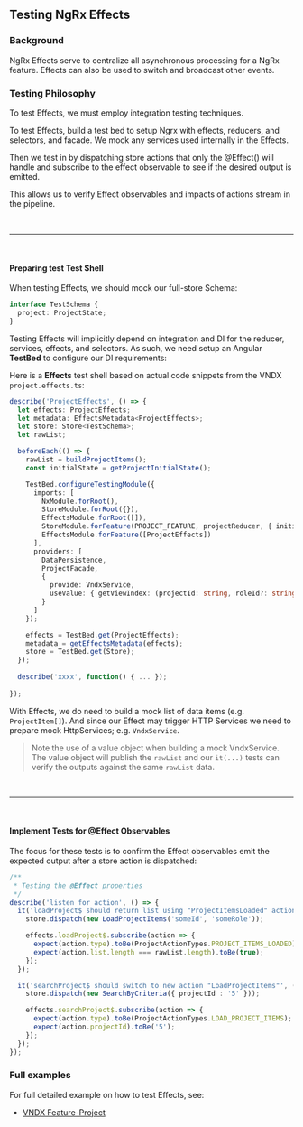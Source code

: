 ## Testing NgRx Effects

### Background

NgRx Effects serve to centralize all asynchronous processing for a NgRx feature. Effects can also be used to switch and broadcast other events.

### Testing Philosophy
 
 
To test Effects, we must employ integration testing techniques.
 
To test Effects, build a test bed to setup Ngrx with effects, reducers, and selectors, and facade. We mock any services used internally in the Effects. 

Then we test in by dispatching store actions that only the @Effect() will handle and subscribe to the effect observable to see if the desired output is emitted.
 
This allows us to verify Effect observables and impacts of actions stream in the pipeline.
 
<br/>

----

<br/>

#### Preparing test Test Shell

When testing Effects, we should mock our full-store Schema:

```ts
interface TestSchema {
  project: ProjectState;
}
```

Testing Effects will implicitly depend on integration and DI for the reducer, services, effects, and selectors. As such, we need setup an Angular **TestBed** to configure our DI requirements:

Here is a **Effects** test shell based on actual code snippets from the VNDX `project.effects.ts`:

```ts
describe('ProjectEffects', () => {
  let effects: ProjectEffects;
  let metadata: EffectsMetadata<ProjectEffects>;
  let store: Store<TestSchema>;
  let rawList;

  beforeEach(() => {
    rawList = buildProjectItems();
    const initialState = getProjectInitialState();

    TestBed.configureTestingModule({
      imports: [
        NxModule.forRoot(),
        StoreModule.forRoot({}),
        EffectsModule.forRoot([]),
        StoreModule.forFeature(PROJECT_FEATURE, projectReducer, { initialState }),
        EffectsModule.forFeature([ProjectEffects])
      ],
      providers: [
        DataPersistence,
        ProjectFacade,
        {
          provide: VndxService,
          useValue: { getViewIndex: (projectId: string, roleId?: string): Observable<ProjectItem[]> => of(rawList) }
        }
      ]
    });

    effects = TestBed.get(ProjectEffects);
    metadata = getEffectsMetadata(effects);
    store = TestBed.get(Store);
  });
  
  describe('xxxx', function() { ... });
  
});
```

With Effects, we do need to build a mock list of data items (e.g. `ProjectItem[]`).  And since our Effect may trigger HTTP Services we need to prepare mock HttpServices; e.g. `VndxService`.
> Note the use of a value object when building a mock VndxService. The value object will publish the `rawList` and our `it(...)` tests can verify the outputs against the same `rawList` data.


<br/>

----

<br/>


#### Implement Tests for @Effect Observables

The focus for these tests is to confirm the Effect observables emit the expected output after a store action is dispatched:  

```ts
/**
 * Testing the @Effect properties
 */
describe('listen for action', () => {
  it('loadProject$ should return list using "ProjectItemsLoaded" action', () => {
    store.dispatch(new LoadProjectItems('someId', 'someRole'));

    effects.loadProject$.subscribe(action => {
      expect(action.type).toBe(ProjectActionTypes.PROJECT_ITEMS_LOADED);
      expect(action.list.length === rawList.length).toBe(true);
    });
  });

  it('searchProject$ should switch to new action "LoadProjectItems"', () => {
    store.dispatch(new SearchByCriteria({ projectId : '5' }));

    effects.searchProject$.subscribe(action => {
      expect(action.type).toBe(ProjectActionTypes.LOAD_PROJECT_ITEMS);
      expect(action.projectId).toBe('5');
    });
  });
});
```


### Full examples

For full detailed example on how to test Effects, see:

* [VNDX Feature-Project](https://github.com/MerrillCorporation/poc-vindex/blob/d156d0f5403fc17aae10645e343f6ade643a39d1/libs/vndx/feature-project/src/lib/%2Bstate/project.effects.spec.ts)
